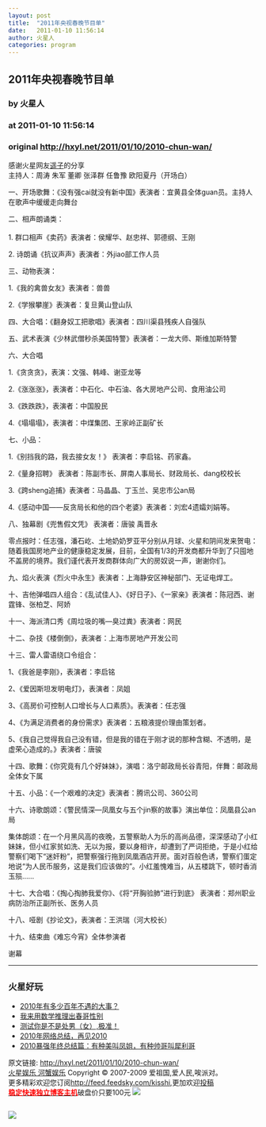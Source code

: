 ```yaml
---
layout: post
title:  "2011年央视春晚节目单"
date:   2011-01-10 11:56:14
author: 火星人
categories: program
---
```


## 2011年央视春晚节目单
### by 火星人
### at 2011-01-10 11:56:14
### original <http://hxyl.net/2011/01/10/2010-chun-wan/>

<p>感谢火星网友<a href="http://user.qzone.qq.com/156823196/">遥子</a>的分享<br>
主持人：周涛 朱军 董卿 张泽群 任鲁豫 欧阳夏丹（开场白）</p>
<p>一、开场歌舞：《没有强cai就没有新中国》表演者：宜黄县全体guan员。主持人在歌声中缓缓走向舞台</p>
<p>二、相声朗诵类：<br>
<span></span><br>
1. 群口相声《卖药》表演者：侯耀华、赵忠祥、郭德纲、王刚</p>
<p>2. 诗朗诵《抗议声声》表演者：外jiao部工作人员</p>
<p>三、动物表演：</p>
<p>1.《我的禽兽女友》表演者：兽兽</p>
<p>2.《学猴攀崖》表演者：复旦黄山登山队</p>
<p>四、大合唱：《翻身奴工把歌唱》表演者：四川渠县残疾人自强队</p>
<p>五、武术表演《少林武僧秒杀美国特警》表演者：一龙大师、斯维加斯特警</p>
<p>六、大合唱</p>
<p>1.《贪贪贪》，表演：文强、韩峰、谢亚龙等</p>
<p>2.《涨涨涨》，表演者：中石化、中石油、各大房地产公司、食用油公司</p>
<p>3.《跌跌跌》，表演者：中国股民</p>
<p>4.《塌塌塌》，表演者：中煤集团、王家岭正副矿长</p>
<p>七、小品：</p>
<p>1.《别挡我的路，我去接女友！》 表演者：李启铭、药家鑫。</p>
<p>2.《量身招聘》 表演者：陈副市长、屏南人事局长、财政局长、dang校校长</p>
<p>3.《跨sheng追捕》表演者：马晶晶、丁玉兰、吴忠市公an局</p>
<p>4.《感动中国——反贪局长和他的四个老婆》表演者：刘宏4遗孀刘娟等。</p>
<p>八、独幕剧《兜售假文凭》 表演者：唐骏 禹晋永　</p>
<p>零点报时：任志强，潘石屹、土地奶奶罗亚平分别从月球、火星和阴间发来贺电：随着我国房地产业的健康稳定发展，目前，全国有1/3的开发商都升华到了只囤地不盖房的境界。我们谨代表开发商群体向广大的房奴说一声，谢谢你们。</p>
<p>九、焰火表演《烈火中永生》表演者：上海静安区神秘部门、无证电焊工。</p>
<p>十、吉他弹唱四人组合：《乱试佳人》、《好日子》、《一家亲》表演者：陈冠西、谢霆锋、张柏芝、阿娇</p>
<p>十一、海派清口秀《周垃圾的嘴—臭过粪》表演者：网民</p>
<p>十二、杂技《楼倒倒》，表演者：上海市房地产开发公司</p>
<p>十三、雷人雷语绕口令组合：</p>
<p>1、《我爸是李刚》，表演者：李启铭</p>
<p>2、《爱因斯坦发明电灯》，表演者：凤姐</p>
<p>3、《高房价可控制人口增长与人口素质》。表演者：任志强</p>
<p>4、《为满足消费者的身份需求》表演者：五粮液提价理由策划者。</p>
<p>5、《我自己觉得我自己没有错，但是我的错在于刚才说的那种含糊、不透明，是虚荣心造成的。》表演者：唐骏</p>
<p>十四、歌舞：《你究竟有几个好妹妹》，演唱：洛宁邮政局长谷青阳，伴舞：邮政局全体女下属</p>
<p>十五、小品：《一个艰难的决定》表演者：腾讯公司、360公司</p>
<p>十六、诗歌朗颂：《警民情深—凤凰女与五个jin察的故事》演出单位：凤凰县公an局</p>
<p>集体朗颂：在一个月黑风高的夜晚，五警察助人为乐的高尚品德，深深感动了小红妹妹，但小红家贫如洗、无以为报，要以身相许，却遭到了严词拒绝，于是小红给警察们喝下“迷奸粉”，把警察强行拖到凤凰酒店开房。面对百般色诱，警察们蛋定地说“为人民币服务，这是我们应该做的”。小红羞愧难当，从五楼跳下，顿时香消玉殒……</p>
<p>十七、大合唱：《掏心掏肺我爱你》、《将“开胸验肺”进行到底》 表演者：郑州职业病防治所正副所长、医务人员</p>
<p>十八、哑剧《抄论文》，表演者：王洪瑞（河大校长）</p>
<p>十九、结束曲《难忘今宵》全体参演者</p>
<p>谢幕</p>
<hr><h2><small>火星好玩</small></h2><ul><li><a href="http://hxyl.net/2010/10/19/bai-nian-bu-yu/" rel="bookmark" title="Permanent Link: 2010年有多少百年不遇的大事？">2010年有多少百年不遇的大事？</a></li><li><a href="http://hxyl.net/2009/06/25/chun-ge/" rel="bookmark" title="Permanent Link: 我来用数学推理出春哥性别">我来用数学推理出春哥性别</a></li><li><a href="http://hxyl.net/2009/03/31/chun-nan-chun-nv/" rel="bookmark" title="Permanent Link: 测试你是不是处男（女）,极准！">测试你是不是处男（女）,极准！</a></li><li><a href="http://hxyl.net/2011/01/01/2010-2011/" rel="bookmark" title="Permanent Link: 2010年网络总结，再见2010">2010年网络总结，再见2010</a></li><li><a href="http://hxyl.net/2010/12/29/zong-jie/" rel="bookmark" title="Permanent Link: 2010暴强年终总结篇：有种美叫凤姐，有种帅哥叫犀利哥">2010暴强年终总结篇：有种美叫凤姐，有种帅哥叫犀利哥</a></li></ul><p>原文链接: <a href="http://hxyl.net/2011/01/10/2010-chun-wan/">http://hxyl.net/2011/01/10/2010-chun-wan/</a> <br>
<a href="http://hxyl.net/">火星娱乐 河蟹娱乐</a> Copyright ©   2007-2009 爱祖国,爱人民,唉派对。<br>
更多精彩欢迎您订阅<a href="http://feed.feedsky.com/kisshi">http://feed.feedsky.com/kisshi</a>,更加欢迎<a href="http://hxyl.net/delivery/">投稿</a><br>
<a href="http://www.gegehost.com/"><strong><font color="red">稳定快速独立博客主机</font></strong></a>破盘价只要100元 
<img src="http://img.tongji.linezing.com/922164/tongji.gif"></p><img src="http://www1.feedsky.com/t1/462279811/kisshi/feedsky/s.gif?r=http://hxyl.net/2011/01/10/2010-chun-wan/" border="0" height="0" width="0"><p><a href="http://www1.feedsky.com/r/l/feedsky/kisshi/462279811/art01.html"><img border="0" ismap src="http://www1.feedsky.com/r/i/feedsky/kisshi/462279811/art01.gif"></a></p>
